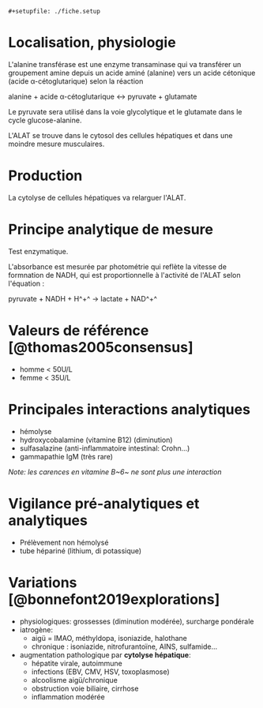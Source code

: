 ```{=org}
#+setupfile: ./fiche.setup
```
# Localisation, physiologie

L\'alanine transférase est une enzyme transaminase qui va transférer un
groupement amine depuis un acide aminé (alanine) vers un acide cétonique
(acide α-cétoglutarique) selon la réaction

alanine + acide α-cétoglutarique ↔ pyruvate + glutamate

Le pyruvate sera utilisé dans la voie glycolytique et le glutamate dans
le cycle glucose-alanine.

L\'ALAT se trouve dans le cytosol des cellules hépatiques et dans une
moindre mesure musculaires.

# Production

La cytolyse de cellules hépatiques va relarguer l\'ALAT.

# Principe analytique de mesure

Test enzymatique.

L\'absorbance est mesurée par photométrie qui reflète la vitesse de
formnation de NADH, qui est proportionnelle à l'activité de l'ALAT selon
l\'équation :

pyruvate + NADH + H^+^ → lactate + NAD^+^

# Valeurs de référence [@thomas2005consensus]

-   homme \< 50U/L
-   femme \< 35U/L

# Principales interactions analytiques

-   hémolyse
-   hydroxycobalamine (vitamine B12) (diminution)
-   sulfasalazine (anti-inflammatoire intestinal: Crohn...)
-   gammapathie IgM (très rare)

*Note: les carences en vitamine B~6~ ne sont plus une interaction*

# Vigilance pré-analytiques et analytiques

-   Prélèvement non hémolysé
-   tube hépariné (lithium, di potassique)

# Variations [@bonnefont2019explorations]

-   physiologiques: grossesses (diminution modérée), surcharge pondérale
-   iatrogène:
    -   aigü = IMAO, méthyldopa, isoniazide, halothane
    -   chronique : isoniazide, nitrofurantoïne, AINS, sulfamide...
-   augmentation pathologique par **cytolyse hépatique**:
    -   hépatite virale, autoimmune
    -   infections (EBV, CMV, HSV, toxoplasmose)
    -   alcoolisme aigü/chronique
    -   obstruction voie biliaire, cirrhose
    -   inflammation modérée
